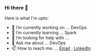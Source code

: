 ### Hi there 👋

Here is what I'm upto:

- 🔭 I’m currently working on ... DevOps
- 🌱 I’m currently learning ... Spark
- 🤔 I’m looking for help with ...
- 💬 Ask me about ... DevOps
- 📫 How to reach me: ... [Email](abhilaa@deloitte.com) , [LinkedIn](https://www.linkedin.com/in/abhiaecs)

